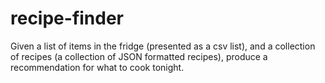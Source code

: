 # recipe-finder
Given a list of items in the fridge (presented as a csv list), and a collection of recipes (a collection of JSON formatted recipes), produce a recommendation for what to cook tonight.
